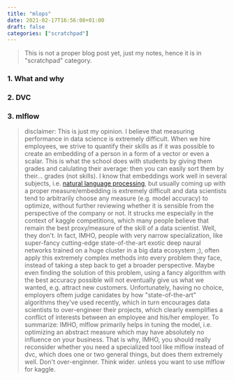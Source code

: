 ```yaml
---
title: "mlops"
date: 2021-02-17T16:56:08+01:00
draft: false
categories: ["scratchpad"]
---
```


> This is not a proper blog post yet, just my notes, hence it is in "scratchpad" category.

### 1. What and why

### 2. DVC

### 3. mlflow

> disclaimer: This is just my opinion. I believe that measuring performance in data science is extremely difficult. When we hire employees, we strive to quantify their skills as if it was possible to create an embedding of a person in a form of a vector or even a scalar. This is what the school does with students by giving them grades and calulating their average: then you can easily sort them by their... grades (not skills). I know that embeddings work well in several subjects, i.e. [natural language processing](https://greysweater42@github.io/nlp), but usually coming up with a proper measure/embedding is extremely difficult and data scientists tend to arbitrarily choose any measure (e.g. model accuracy) to optimize, without further reviewing whether it is sensible from the perspective of the company or not. It strucks me especially in the context of kaggle competitions, which many people believe that remain the best proxy/measure of the skill of a data scientist. Well, they don't. In fact, IMHO, people with very narrow specialization, like super-fancy cutting-edge state-of-the-art exotic deep naural networks trained on a huge cluster in a big data ecosystem ;), often apply this extremely complex methods into every problem they face, instead of taking a step back to get a broader perspective. Maybe even finding the solution of this problem, using a fancy algorithm with the best accuracy possible will not eventually give us what we wanted, e.g. attract new customers. Unfortunately, having no choice, employers oftem judge canidates by how "state-of-the-art" algorithms they've used recently, which in turn encourages data scientists to over-engineer their projects, which clearly exemplifies a conflict of interests between an employee and his/her employer. To summarize: IMHO, mlflow primarily helps in tuning the model, i.e. optimizing an abstract measure which may have absolutely no influence on your business. That is why, IMHO, you should really reconsider whether you need a specialized tool like mlflow instead of dvc, which does one or two general things, but does them extremely well. Don't over-enginner. Think wider.
> unless you want to use mlflow for kaggle.

